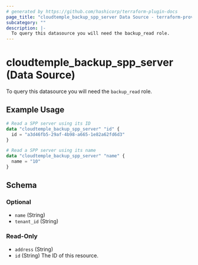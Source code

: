 ```yaml
---
# generated by https://github.com/hashicorp/terraform-plugin-docs
page_title: "cloudtemple_backup_spp_server Data Source - terraform-provider-cloudtemple"
subcategory: ""
description: |-
  To query this datasource you will need the backup_read role.
---
```


# cloudtemple_backup_spp_server (Data Source)

To query this datasource you will need the `backup_read` role.

## Example Usage

```terraform
# Read a SPP server using its ID
data "cloudtemple_backup_spp_server" "id" {
  id = "a3d46fb5-29af-4b98-a665-1e82a62fd6d3"
}

# Read a SPP server using its name
data "cloudtemple_backup_spp_server" "name" {
  name = "10"
}
```

<!-- schema generated by tfplugindocs -->
## Schema

### Optional

- `name` (String)
- `tenant_id` (String)

### Read-Only

- `address` (String)
- `id` (String) The ID of this resource.


